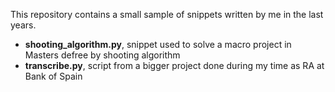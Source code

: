 This repository contains a small sample of snippets written by me in the last years.
- **shooting_algorithm.py**, snippet used to solve a macro project in Masters defree by shooting algorithm
- **transcribe.py**, script from a bigger project done during my time as RA at Bank of Spain

